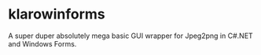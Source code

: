 # klarowinforms
A super duper absolutely mega basic GUI wrapper for Jpeg2png in C#.NET and Windows Forms.
